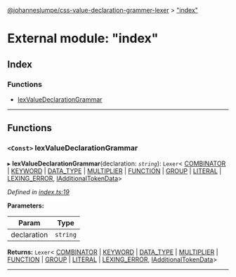 [@johanneslumpe/css-value-declaration-grammer-lexer](../README.md) > ["index"](../modules/_index_.md)

# External module: "index"

## Index

### Functions

* [lexValueDeclarationGrammar](_index_.md#lexvaluedeclarationgrammar)

---

## Functions

<a id="lexvaluedeclarationgrammar"></a>

### `<Const>` lexValueDeclarationGrammar

▸ **lexValueDeclarationGrammar**(declaration: *`string`*): `Lexer`< [COMBINATOR](../enums/_types_.icsstokentype.md#combinator) &#124; [KEYWORD](../enums/_types_.icsstokentype.md#keyword) &#124; [DATA_TYPE](../enums/_types_.icsstokentype.md#data_type) &#124; [MULTIPLIER](../enums/_types_.icsstokentype.md#multiplier) &#124; [FUNCTION](../enums/_types_.icsstokentype.md#function) &#124; [GROUP](../enums/_types_.icsstokentype.md#group) &#124; [LITERAL](../enums/_types_.icsstokentype.md#literal) &#124; [LEXING_ERROR](../enums/_types_.ilexingerror.md#lexing_error), [IAdditionalTokenData](../interfaces/_types_.iadditionaltokendata.md)>

*Defined in [index.ts:19](https://github.com/johanneslumpe/css-value-declaration-grammer-lexer/blob/c9b8a67/src/index.ts#L19)*

**Parameters:**

| Param | Type |
| ------ | ------ |
| declaration | `string` |

**Returns:** `Lexer`< [COMBINATOR](../enums/_types_.icsstokentype.md#combinator) &#124; [KEYWORD](../enums/_types_.icsstokentype.md#keyword) &#124; [DATA_TYPE](../enums/_types_.icsstokentype.md#data_type) &#124; [MULTIPLIER](../enums/_types_.icsstokentype.md#multiplier) &#124; [FUNCTION](../enums/_types_.icsstokentype.md#function) &#124; [GROUP](../enums/_types_.icsstokentype.md#group) &#124; [LITERAL](../enums/_types_.icsstokentype.md#literal) &#124; [LEXING_ERROR](../enums/_types_.ilexingerror.md#lexing_error), [IAdditionalTokenData](../interfaces/_types_.iadditionaltokendata.md)>

___

